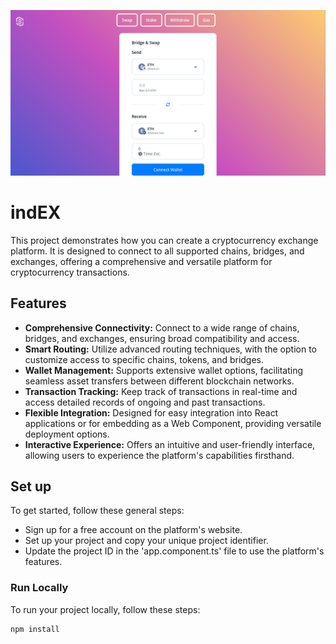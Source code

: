 ![indEX](app.png)

# indEX

This project demonstrates how you can create a cryptocurrency exchange platform. It is designed to connect to all supported chains, bridges, and exchanges, offering a comprehensive and versatile platform for cryptocurrency transactions.

## Features

- **Comprehensive Connectivity:** Connect to a wide range of chains, bridges, and exchanges, ensuring broad compatibility and access.
- **Smart Routing:** Utilize advanced routing techniques, with the option to customize access to specific chains, tokens, and bridges.
- **Wallet Management:** Supports extensive wallet options, facilitating seamless asset transfers between different blockchain networks.
- **Transaction Tracking:** Keep track of transactions in real-time and access detailed records of ongoing and past transactions.
- **Flexible Integration:** Designed for easy integration into React applications or for embedding as a Web Component, providing versatile deployment options.
- **Interactive Experience:** Offers an intuitive and user-friendly interface, allowing users to experience the platform's capabilities firsthand.

## Set up

To get started, follow these general steps:

- Sign up for a free account on the platform's website.
- Set up your project and copy your unique project identifier.
- Update the project ID in the 'app.component.ts' file to use the platform's features.

### Run Locally

To run your project locally, follow these steps:

```bash
npm install
```

